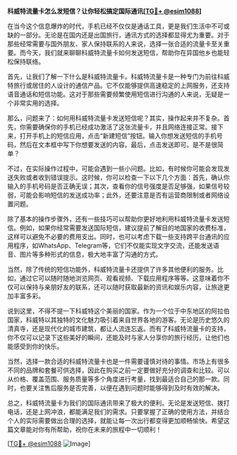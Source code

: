**科威特流量卡怎么发短信？让你轻松搞定国际通讯[[TG💪+ @esim1088](https://t.me/s/esim1088)]**

在当今这个信息爆炸的时代，手机已经不仅仅是通话工具，更是我们生活中不可或缺的一部分。无论是在国内还是出国旅行，通讯方式的选择都显得尤为重要。对于那些经常需要与国外朋友、家人保持联系的人来说，选择一张合适的流量卡至关重要。而今天，我们就来聊聊科威特流量卡如何发送短信，帮助你在异国他乡也能轻松保持联络。

首先，让我们了解一下什么是科威特流量卡。科威特流量卡是一种专门为前往科威特旅行或居住的人设计的通信产品。它不仅能够提供高速稳定的上网服务，还支持语音通话和短信功能。这对于那些需要频繁使用短信进行沟通的人来说，无疑是一个非常实用的选择。

那么，问题来了：如何用科威特流量卡发送短信呢？其实，操作起来并不复杂。首先，你需要确保你的手机已经成功激活了这张流量卡，并且网络连接正常。接下来，打开手机上的短信应用，点击“新建短信”按钮。输入你想发送短信的手机号码，然后在文本框中写下你想要发送的内容。最后，点击发送即可。是不是很简单？

不过，在实际操作过程中，可能会遇到一些小问题。比如，有时候你可能会发现发送失败或者收到错误提示。这时候，你可以检查一下以下几个方面：首先，确认你输入的手机号码是否正确无误；其次，查看你的信号强度是否足够强，如果信号较弱，可能会影响短信的发送成功率；此外，还要注意是否有运营商限制或者网络设置问题。

除了基本的操作步骤外，还有一些技巧可以帮助你更好地利用科威特流量卡发送短信。例如，如果你经常需要发送国际短信，建议提前了解目的地国家的收费标准，这样可以避免不必要的费用支出。同时，也可以考虑下载一些支持跨平台通讯的应用程序，如WhatsApp、Telegram等，它们不仅能实现文字交流，还能发送语音、图片等多种形式的信息，极大地丰富了沟通的方式。

当然，除了传统的短信功能外，科威特流量卡还提供了许多其他便利的服务。比如，通过它可以随时随地浏览网页、观看视频、下载应用程序等等。这意味着你不仅可以保持与亲朋好友的联系，还可以随时获取最新的资讯和娱乐内容，让旅途更加丰富多彩。

说到这里，不得不提一下科威特这个美丽的国家。作为一个位于中东地区的阿拉伯国家，科威特以其独特的文化魅力吸引着来自世界各地的游客。无论是历史悠久的清真寺，还是现代化的城市建筑，都让人流连忘返。而有了科威特流量卡的支持，你不仅可以记录下这些美好的瞬间，还能及时与家人分享你的旅行经历，让他们也能感受到你的快乐。

当然，选择一款合适的科威特流量卡也是一件需要谨慎对待的事情。市场上有很多不同的品牌和套餐可供选择，因此在购买之前一定要做好充分的调查和比较。可以从价格、覆盖范围、服务质量等多个角度进行考量，找到最适合自己的那一款。同时，也要关注售后服务是否完善，以便在遇到问题时能够得到及时有效的解决。

总之，科威特流量卡为我们的国际通讯带来了极大的便利。无论是发送短信、拨打电话，还是上网冲浪，都能满足我们的需求。只要掌握了正确的使用方法，并结合个人的实际需要做出合理的选择，就能让每一次出行都变得更加顺畅愉快。希望这篇文章能对你有所帮助，祝你在未来的旅程中一切顺利！

[[TG💪+ @esim1088](https://t.me/s/esim1088) ![Image](https://i.postimg.cc/4NQfJmqS/Snipaste-2025-05-13-00-14-12.png)]